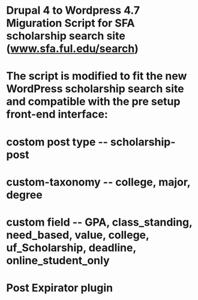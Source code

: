 # Drupal 4 to Wordpress 4.7 Miguration Script for SFA scholarship search site (www.sfa.ful.edu/search)

# The script is modified to fit the new WordPress scholarship search site and compatible with the pre setup front-end interface:

#	costom post type -- scholarship-post
#  	custom-taxonomy -- college, major, degree
# 	custom field -- GPA, class_standing, need_based, value, college, uf_Scholarship, deadline, online_student_only
# 	Post Expirator plugin
